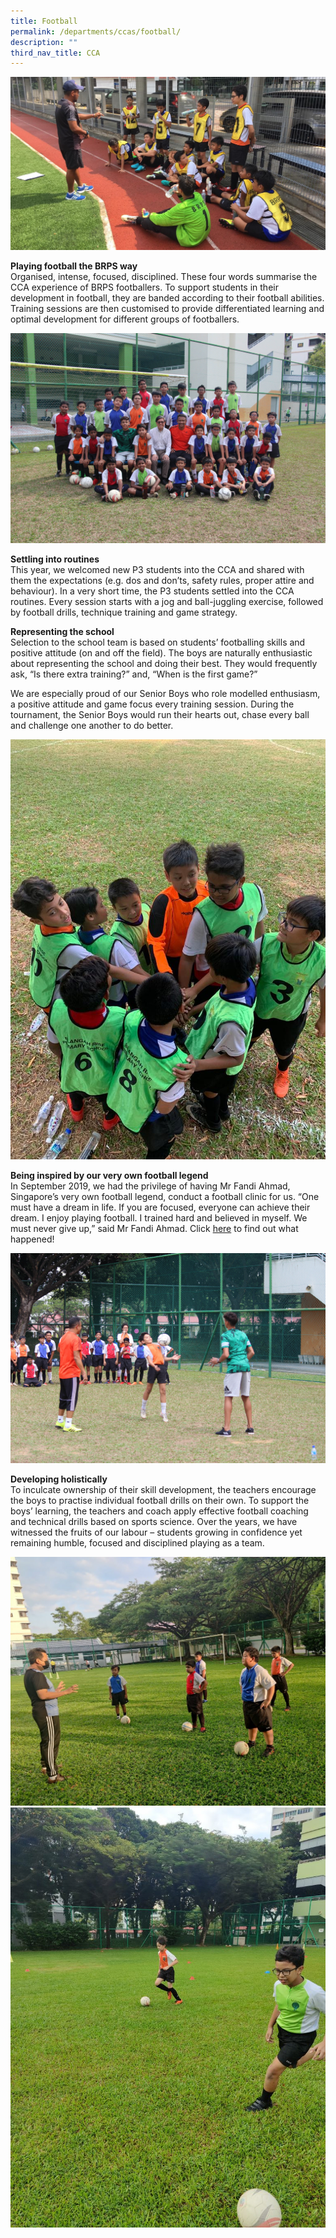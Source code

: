 ```yaml
---
title: Football
permalink: /departments/ccas/football/
description: ""
third_nav_title: CCA
---
```

<img src="/images/photo-3-3.jpg">
<p><strong>Playing football the BRPS way<br /></strong>Organised, intense, focused, disciplined. These four words summarise the CCA experience of BRPS footballers. To support students in their development in football, they are banded according to their football abilities. Training sessions are then customised to provide differentiated learning and optimal development for different groups of footballers.</p>
<img src="/images/IMG_8988-min.jpg">
<p><strong>Settling into routines<br /></strong>This year, we welcomed new P3 students into the CCA and shared with them the expectations (e.g. dos and don&rsquo;ts, safety rules, proper attire and behaviour). In a very short time, the P3 students settled into the CCA routines. Every session starts with a jog and ball-juggling exercise, followed by football drills, technique training and game strategy.</p>
<p><strong>Representing the school<br /></strong>Selection to the school team is based on students&rsquo; footballing skills and positive attitude (on and off the field). The boys are naturally enthusiastic about representing the school and doing their best. They would frequently ask, &ldquo;Is there extra training?&rdquo; and, &ldquo;When is the first game?&rdquo;</p>
<p>We are especially proud of our Senior Boys who role modelled enthusiasm, a positive attitude and game focus every training session. During the tournament, the Senior Boys would run their hearts out, chase every ball and challenge one another to do better.</p>
<img src="/images/CCA-Football.jpeg">
<p><strong>Being inspired by our very own football legend<br /></strong>In September 2019, we had the privilege of having Mr Fandi Ahmad, Singapore&rsquo;s very own football legend, conduct a football clinic for us. &ldquo;One must have a dream in life. If you are focused, everyone can achieve their dream. I enjoy playing football. I trained hard and believed in myself. We must never give up,&rdquo; said Mr Fandi Ahmad. Click&nbsp;<a href="https://www.facebook.com/pg/Blangah-Rise-Primary-School-1143547012326368/photos/?tab=album&amp;album_id=2971006686247049&amp;ref=page_internal">here</a>&nbsp;to find out what happened!</p>
<img src="/images/IMG_8812-min.jpg">	
<p><strong>Developing holistically<br /></strong>To inculcate ownership of their skill development, the teachers encourage the boys to practise individual football drills on their own. To support the boys&rsquo; learning, the teachers and coach apply effective football coaching and technical drills based on sports science. Over the years, we have witnessed the fruits of our labour &ndash; students growing in confidence yet remaining humble, focused and disciplined playing as a team.</p>
<img src="/images/Update-1a-1024x809.jpg"><br>
<img src="/images/Update-3-768x1024.jpg">